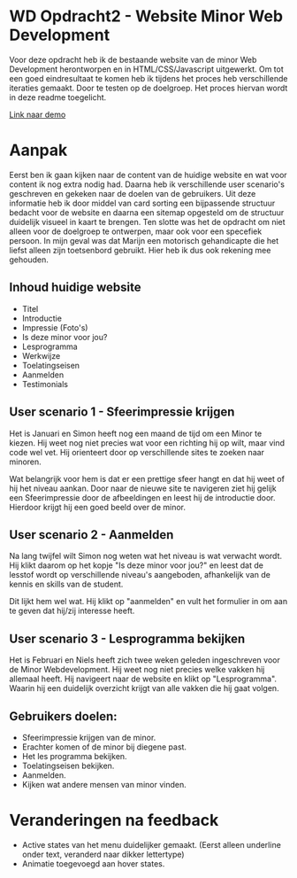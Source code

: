 # WD Opdracht2 - Website Minor Web Development
Voor deze opdracht heb ik de bestaande website van de minor Web Development herontworpen en in HTML/CSS/Javascript uitgewerkt. Om tot een goed eindresultaat te komen heb ik tijdens het proces heb verschillende iteraties gemaakt. Door te testen op de doelgroep. Het proces hiervan wordt in deze readme toegelicht.

 [Link naar demo](https://yoeripasmans.github.io/web-design/opdracht2/src)

# Aanpak
Eerst ben ik gaan kijken naar de content van de huidige website en wat voor content ik nog extra nodig had. Daarna heb ik verschillende user scenario's geschreven en gekeken naar de doelen van de gebruikers. Uit deze informatie heb ik door middel van card sorting een bijpassende structuur bedacht voor de website en daarna een sitemap opgesteld om de structuur duidelijk visueel in kaart te brengen. Ten slotte was het de opdracht om niet alleen voor de doelgroep te ontwerpen,  maar ook voor een specefiek persoon. In mijn geval was dat Marijn een motorisch gehandicapte die het liefst alleen zijn toetsenbord gebruikt. Hier heb ik dus ook rekening mee gehouden.


## Inhoud huidige website

- Titel
- Introductie
- Impressie (Foto's)
- Is deze minor voor jou?
- Lesprogramma
- Werkwijze
- Toelatingseisen
- Aanmelden
- Testimonials

## User scenario 1 - Sfeerimpressie krijgen
Het is Januari en Simon heeft nog een maand de tijd om een Minor te kiezen. Hij weet nog niet precies wat voor een richting hij op wilt, maar vind code wel vet. Hij orienteert door op verschillende sites te zoeken naar minoren.

Wat belangrijk voor hem is dat er een prettige sfeer hangt en dat hij weet of hij het niveau aankan. Door naar de nieuwe site te navigeren ziet hij gelijk een Sfeerimpressie door de afbeeldingen en leest hij de introductie door. Hierdoor krijgt hij een goed beeld over de minor.

## User scenario 2 - Aanmelden
Na lang twijfel wilt Simon nog weten wat het niveau is wat verwacht wordt. Hij klikt daarom op het kopje "Is deze minor voor jou?" en leest dat de lesstof wordt op verschillende niveau's aangeboden, afhankelijk van de kennis en skills van de student.

Dit lijkt hem wel wat. Hij klikt op "aanmelden" en vult het formulier in om aan te geven dat hij/zij interesse heeft.


## User scenario 3 - Lesprogramma bekijken

Het is Februari en Niels heeft zich twee weken geleden ingeschreven voor de Minor Webdevelopment. Hij weet nog niet precies welke vakken hij allemaal heeft. Hij navigeert naar de website en klikt op "Lesprogramma". Waarin hij een duidelijk overzicht krijgt van alle vakken die hij gaat volgen.

## Gebruikers doelen:

- Sfeerimpressie krijgen van de minor.
- Erachter komen of de minor bij diegene past.
- Het les programma bekijken.
- Toelatingseisen bekijken.
- Aanmelden.
- Kijken wat andere mensen van minor vinden.

# Veranderingen na feedback

- Active states van het menu duidelijker gemaakt. (Eerst alleen underline onder text, veranderd naar dikker lettertype)
- Animatie toegevoegd aan hover states.
